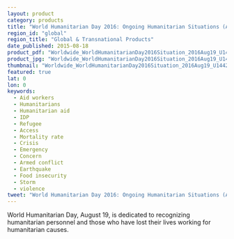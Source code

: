 ```yaml
---
layout: product
category: products
title: "World Humanitarian Day 2016: Ongoing Humanitarian Situations (August 2015 – July 2016)"
region_id: "global"
region_title: "Global & Transnational Products"
date_published: 2015-08-18
product_pdf: "Worldwide_WorldHumanitarianDay2016Situation_2016Aug19_U1442.pdf"
product_jpg: "Worldwide_WorldHumanitarianDay2016Situation_2016Aug19_U14421.jpg"
thumbnail: "Worldwide_WorldHumanitarianDay2016Situation_2016Aug19_U1442_thumb.jpg"
featured: true
lat: 0
lon: 0
keywords:
  - Aid workers
  - Humanitarians
  - Humanitarian aid
  - IDP
  - Refugee
  - Access
  - Mortality rate
  - Crisis
  - Emergency
  - Concern
  - Armed conflict
  - Earthquake
  - Food insecurity
  - Storm
  - violence
tweet: "World Humanitarian Day 2016: Ongoing Humanitarian Situations (August 2015 – July 2016)."
---
```

World Humanitarian Day, August 19, is dedicated to recognizing humanitarian personnel and those who have lost their lives working for humanitarian causes. 
